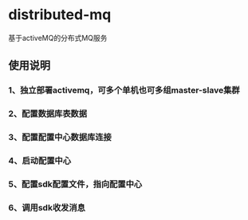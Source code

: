 # distributed-mq
基于activeMQ的分布式MQ服务

## 使用说明
### 1、独立部署activemq，可多个单机也可多组master-slave集群
### 2、配置数据库表数据
### 3、配置配置中心数据库连接
### 4、启动配置中心
### 5、配置sdk配置文件，指向配置中心
### 6、调用sdk收发消息